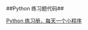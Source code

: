 ##Python 练习题代码##

[Python 练习册，每天一个小程序](https://github.com/Yixiaohan/show-me-the-code#python-练习册每天一个小程序)